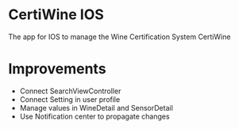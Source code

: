 # CertiWine IOS

The app for IOS to manage the Wine Certification System CertiWine

# Improvements
- Connect SearchViewController
- Connect Setting in user profile
- Manage values in WineDetail and SensorDetail
- Use Notification center to propagate changes